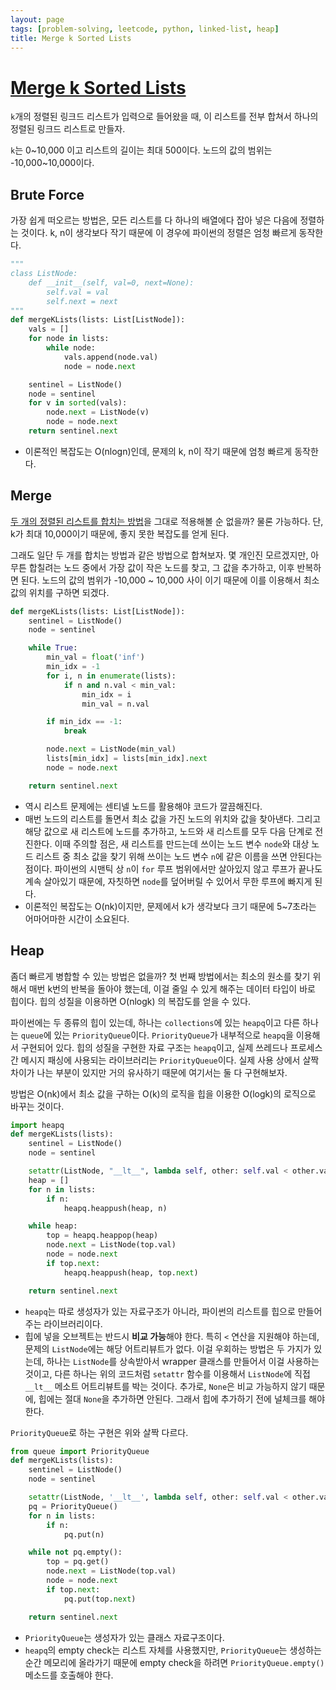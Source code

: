 ```yaml
---
layout: page
tags: [problem-solving, leetcode, python, linked-list, heap]
title: Merge k Sorted Lists
---
```


# [Merge k Sorted Lists](https://leetcode.com/problems/merge-k-sorted-lists/)

 `k`개의 정렬된 링크드 리스트가 입력으로 들어왔을 때, 이 리스트를 전부
 합쳐서 하나의 정렬된 링크드 리스트로 만들자.

 `k`는 0~10,000 이고 리스트의 길이는 최대 500이다. 노드의 값의 범위는
 -10,000~10,000이다.

## Brute Force
 가장 쉽게 떠오르는 방법은, 모든 리스트를 다 하나의 배열에다 잡아 넣은
 다음에 정렬하는 것이다. k, n이 생각보다 작기 때문에 이 경우에
 파이썬의 정렬은 엄청 빠르게 동작한다.

```python
"""
class ListNode:
    def __init__(self, val=0, next=None):
        self.val = val
        self.next = next
"""
def mergeKLists(lists: List[ListNode]):
    vals = []
    for node in lists:
        while node:
            vals.append(node.val)
            node = node.next

    sentinel = ListNode()
    node = sentinel
    for v in sorted(vals):
        node.next = ListNode(v)
        node = node.next
    return sentinel.next
```

 - 이론적인 복잡도는 O(nlogn)인데, 문제의 k, n이 작기 때문에 엄청
   빠르게 동작한다.


## Merge
 [두 개의 정렬된 리스트를 합치는 방법](../merge-two-sorted-lists)을
 그대로 적용해볼 순 없을까? 물론 가능하다. 단, k가 최대 10,000이기
 때문에, 좋지 못한 복잡도를 얻게 된다.

 그래도 일단 두 개를 합치는 방법과 같은 방법으로 합쳐보자. 몇 개인진
 모르겠지만, 아무튼 합칠려는 노드 중에서 가장 값이 작은 노드를 찾고,
 그 값을 추가하고, 이후 반복하면 된다. 노드의 값의 범위가 -10,000 ~
 10,000 사이 이기 때문에 이를 이용해서 최소 값의 위치를 구하면 되겠다.

```python
def mergeKLists(lists: List[ListNode]):
    sentinel = ListNode()
    node = sentinel

    while True:
        min_val = float('inf')
        min_idx = -1
        for i, n in enumerate(lists):
            if n and n.val < min_val:
                min_idx = i
                min_val = n.val

        if min_idx == -1:
            break

        node.next = ListNode(min_val)
        lists[min_idx] = lists[min_idx].next
        node = node.next

    return sentinel.next
```

 - 역시 리스트 문제에는 센티넬 노드를 활용해야 코드가 깔끔해진다.
 - 매번 노드의 리스트를 돌면서 최소 값을 가진 노드의 위치와 값을
   찾아낸다. 그리고 해당 값으로 새 리스트에 노드를 추가하고, 노드와 새
   리스트를 모두 다음 단계로 전진한다. 이때 주의할 점은, 새 리스트를
   만드는데 쓰이는 노드 변수 `node`와 대상 노드 리스트 중 최소 값을
   찾기 위해 쓰이는 노드 변수 `n`에 같은 이름을 쓰면 안된다는
   점이다. 파이썬의 시맨틱 상 `n`이 `for` 루프 범위에서만 살아있지
   않고 루프가 끝나도 계속 살아있기 때문에, 자칫하면 `node`를 덮어버릴
   수 있어서 무한 루프에 빠지게 된다.
 - 이론적인 복잡도는 O(nk)이지만, 문제에서 k가 생각보다 크기 때문에
   5~7초라는 어마어마한 시간이 소요된다.

## Heap

 좀더 빠르게 병합할 수 있는 방법은 없을까? 첫 번째 방법에서는 최소의
 원소를 찾기 위해서 매번 k번의 반복을 돌아야 했는데, 이걸 줄일 수 있게
 해주는 데이터 타입이 바로 힙이다. 힙의 성질을 이용하면 O(nlogk) 의
 복잡도를 얻을 수 있다.

 파이썬에는 두 종류의 힙이 있는데, 하나는 `collections`에 있는
 `heapq`이고 다른 하나는 `queue`에 있는
 `PriorityQueue`이다. `PriorityQueue`가 내부적으로 `heapq`을 이용해서
 구현되어 있다. 힙의 성질을 구현한 자료 구조는 `heapq`이고, 실제
 쓰레드나 프로세스 간 메시지 패싱에 사용되는 라이브러리는
 `PriorityQueue`이다. 실제 사용 상에서 살짝 차이가 나는 부분이 있지만
 거의 유사하기 때문에 여기서는 둘 다 구현해보자.

 방법은 O(nk)에서 최소 값을 구하는 O(k)의 로직을 힙을 이용한 O(logk)의
 로직으로 바꾸는 것이다.

```python
import heapq
def mergeKLists(lists):
    sentinel = ListNode()
    node = sentinel

    setattr(ListNode, "__lt__", lambda self, other: self.val < other.val)
    heap = []
    for n in lists:
        if n:
            heapq.heappush(heap, n)

    while heap:
        top = heapq.heappop(heap)
        node.next = ListNode(top.val)
        node = node.next
        if top.next:
            heapq.heappush(heap, top.next)

    return sentinel.next
```

 - `heapq`는 따로 생성자가 있는 자료구조가 아니라, 파이썬의 리스트를
   힙으로 만들어주는 라이브러리이다.
 - 힙에 넣을 오브젝트는 반드시 **비교 가능**해야 한다. 특히 `<` 연산을
   지원해야 하는데, 문제의 `ListNode`에는 해당 어트리뷰트가 없다. 이걸
   우회하는 방법은 두 가지가 있는데, 하나는 `ListNode`를 상속받아서
   wrapper 클래스를 만들어서 이걸 사용하는 것이고, 다른 하나는 위의
   코드처럼 `setattr` 함수를 이용해서 `ListNode`에 직접 `__lt__`
   메소트 어트리뷰트를 박는 것이다. 추가로, `None`은 비교 가능하지
   않기 때문에, 힙에는 절대 `None`을 추가하면 안된다. 그래서 힙에
   추가하기 전에 널체크를 해야 한다.


 `PriorityQueue`로 하는 구현은 위와 살짝 다르다.

```python
from queue import PriorityQueue
def mergeKLists(lists):
    sentinel = ListNode()
    node = sentinel

    setattr(ListNode, '__lt__', lambda self, other: self.val < other.val)
    pq = PriorityQueue()
    for n in lists:
        if n:
            pq.put(n)

    while not pq.empty():
        top = pq.get()
        node.next = ListNode(top.val)
        node = node.next
        if top.next:
            pq.put(top.next)

    return sentinel.next
```

 - `PriorityQueue`는 생성자가 있는 클래스 자료구조이다.
 - `heapq`의 empty check는 리스트 자체를 사용했지만, `PriorityQueue`는
   생성하는 순간 메모리에 올라가기 때문에 empty check을 하려면
   `PriorityQueue.empty()` 메소드를 호출해야 한다.
